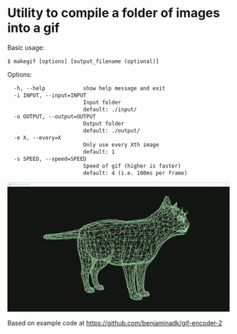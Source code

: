 <h1>Utility to compile a folder of images into a gif</h1>

Basic usage:

    $ makegif [options] [output_filename (optional)]

Options:
      
      -h, --help            show help message and exit
      -i INPUT, --input=INPUT
                            Input folder
                            default: ./input/
      -o OUTPUT, --output=OUTPUT
                            Output folder
                            default: ./output/
      -e X, --every=X
                            Only use every Xth image
                            default: 1
      -s SPEED, --speed=SPEED
                            Speed of gif (higher is faster)
                            default: 4 (i.e. 100ms per frame)

![](example.gif)

Based on example code at https://github.com/benjaminadk/gif-encoder-2
